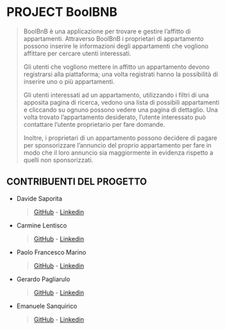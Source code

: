 # PROJECT BoolBNB

> BoolBnB è una applicazione per trovare e gestire l’affitto di appartamenti.
> Attraverso BoolBnB i proprietari di appartamento possono inserire le informazioni degli appartamenti che vogliono affittare per cercare utenti interessati.
>
> Gli utenti che vogliono mettere in affitto un appartamento devono registrarsi alla piattaforma; una volta registrati hanno la possibilità di inserire uno o più appartamenti.
>
> Gli utenti interessati ad un appartamento, utilizzando i filtri di una apposita pagina di ricerca, vedono una lista di possibili appartamenti e cliccando su ognuno possono vedere una pagina di dettaglio.
> Una volta trovato l’appartamento desiderato, l’utente interessato può contattare l’utente proprietario per fare domande.
>
> Inoltre, i proprietari di un appartamento possono decidere di pagare per sponsorizzare l’annuncio del proprio appartamento per fare in modo che il loro annuncio sia maggiormente in evidenza rispetto a quelli non sponsorizzati.

## CONTRIBUENTI DEL PROGETTO

* Davide Saporita
    >[GitHub](https://github.com/davidesaporita) - [Linkedin](https://www.linkedin.com/in/davidesaporita/)  
* Carmine Lentisco
    >[GitHub](https://github.com/carminelentisco) - [Linkedin](https://www.linkedin.com/in/carmine-lentisco-07a0871b2/)  
* Paolo Francesco Marino
    >[GitHub](https://github.com/PaoloFrancesco-Marino) - [Linkedin](https://www.linkedin.com/in/paolo-francesco-marino-0790981b2/)  
* Gerardo Pagliarulo
    >[GitHub](https://github.com/GerardoPagliarulo) - [Linkedin](https://www.linkedin.com/in/gerardo-pagliarulo-b56105113/) 
* Emanuele Sanquirico
    >[GitHub](https://github.com/Emanuele-rgb) - [Linkedin](https://www.linkedin.com/in/emanuele-sanquirico-3791161b2/) 



